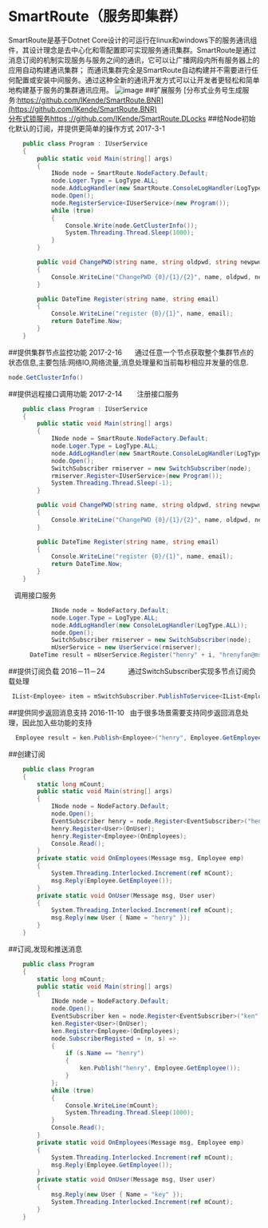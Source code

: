 # SmartRoute（服务即集群）
  SmartRoute是基于Dotnet Core设计的可运行在linux和windows下的服务通讯组件，其设计理念是去中心化和零配置即可实现服务通讯集群。SmartRoute是通过消息订阅的机制实现服务与服务之间的通讯，它可以让广播网段内所有服务器上的应用自动构建通讯集群； 而通讯集群完全是SmartRoute自动构建并不需要进行任何配置或安装中间服务。通过这种全新的通讯开发方式可以让开发者更轻松和简单地构建基于服务的集群通讯应用。
  ![image](https://github.com/IKende/SmartRoute/blob/master/smartroute.jpg)
##扩展服务
[分布式业务号生成服务:https://github.com/IKende/SmartRoute.BNR](https://github.com/IKende/SmartRoute.BNR)  
[分布式锁服务https  ://github.com/IKende/SmartRoute.DLocks](https://github.com/IKende/SmartRoute.DLocks)
##给Node初始化默认的订阅，并提供更简单的操作方式 2017-3-1
``` c#
	public class Program : IUserService
	{
		public static void Main(string[] args)
		{
			INode node = SmartRoute.NodeFactory.Default;
			node.Loger.Type = LogType.ALL;
			node.AddLogHandler(new SmartRoute.ConsoleLogHandler(LogType.ALL));
			node.Open();
			node.RegisterService<IUserService>(new Program());
			while (true)
			{
				Console.Write(node.GetClusterInfo());
				System.Threading.Thread.Sleep(1000);
			}
		}

		public void ChangePWD(string name, string oldpwd, string newpwd)
		{
			Console.WriteLine("ChangePWD {0}/{1}/{2}", name, oldpwd, newpwd);
		}

		public DateTime Register(string name, string email)
		{
			Console.WriteLine("register {0}/{1}", name, email);
			return DateTime.Now;
		}
	}
```
##提供集群节点监控功能 2017-2-16　
   通过任意一个节点获取整个集群节点的状态信息,主要包括:网络IO,网络流量,消息处理量和当前每秒相应并发量的信息.
``` c#
node.GetClusterInfo()
```
##提供远程接口调用功能 2017-2-14　
    注册接口服务
``` c#
	public class Program : IUserService
	{
		public static void Main(string[] args)
		{
			INode node = SmartRoute.NodeFactory.Default;
			node.Loger.Type = LogType.ALL;
			node.AddLogHandler(new SmartRoute.ConsoleLogHandler(LogType.ALL));
			node.Open();
			SwitchSubscriber rmiserver = new SwitchSubscriber(node);
			rmiserver.Register<IUserService>(new Program());
			System.Threading.Thread.Sleep(-1);
		}

		public void ChangePWD(string name, string oldpwd, string newpwd)
		{
			Console.WriteLine("ChangePWD {0}/{1}/{2}", name, oldpwd, newpwd);
		}

		public DateTime Register(string name, string email)
		{
			Console.WriteLine("register {0}/{1}", name, email);
			return DateTime.Now;
		}
	}
```
    调用接口服务
``` c#
			INode node = NodeFactory.Default;
			node.Loger.Type = LogType.ALL;
			node.AddLogHandler(new ConsoleLogHandler(LogType.ALL));
			node.Open();
			SwitchSubscriber rmiserver = new SwitchSubscriber(node);
			mUserService = new UserService(rmiserver);
      DateTime result = mUserService.Register("henry" + i, "hrenyfan@msn.com");
```
##提供订阅负载 2016－11－24
　　　通过SwitchSubscriber实现多节点订阅负载处理
``` c#
 IList<Employee> item = mSwitchSubscriber.PublishToServicee<IList<Employee>>("henry", Employee.GetEmployee());
```
##提供同步返回消息支持 2016-11-10
   由于很多场景需要支持同步返回消息处理，因此加入些功能的支持
``` c#
  Employee result = ken.Publish<Employee>("henry", Employee.GetEmployee());
```
  
  
##创建订阅
``` c#
    public class Program
    {
        static long mCount;
        public static void Main(string[] args)
        {
            INode node = NodeFactory.Default;
            node.Open();
            EventSubscriber henry = node.Register<EventSubscriber>("henry");
            henry.Register<User>(OnUser);
            henry.Register<Employee>(OnEmployees);
            Console.Read();
        }
        private static void OnEmployees(Message msg, Employee emp)
        {
            System.Threading.Interlocked.Increment(ref mCount);
            msg.Reply(Employee.GetEmployee());
        }
        private static void OnUser(Message msg, User user)
        {
            System.Threading.Interlocked.Increment(ref mCount);
            msg.Reply(new User { Name = "henry" });
        }
    }
```

##订阅,发现和推送消息
``` c#
    public class Program
    {
        static long mCount;
        public static void Main(string[] args)
        {
            INode node = NodeFactory.Default;
            node.Open();
            EventSubscriber ken = node.Register<EventSubscriber>("ken");
            ken.Register<User>(OnUser);
            ken.Register<Employee>(OnEmployees);
            node.SubscriberRegisted = (n, s) =>
            {
                if (s.Name == "henry")
                {
                    ken.Publish("henry", Employee.GetEmployee());
                }
            };
            while (true)
            {
                Console.WriteLine(mCount);
                System.Threading.Thread.Sleep(1000);
            }
            Console.Read();
        }
        private static void OnEmployees(Message msg, Employee emp)
        {
            System.Threading.Interlocked.Increment(ref mCount);
            msg.Reply(Employee.GetEmployee());
        }
        private static void OnUser(Message msg, User user)
        {
            msg.Reply(new User { Name = "key" });
            System.Threading.Interlocked.Increment(ref mCount);
        }
    }
```

